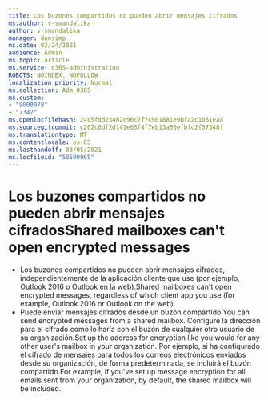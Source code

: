 ```yaml
---
title: Los buzones compartidos no pueden abrir mensajes cifrados
ms.author: v-smandalika
author: v-smandalika
manager: dansimp
ms.date: 02/24/2021
audience: Admin
ms.topic: article
ms.service: o365-administration
ROBOTS: NOINDEX, NOFOLLOW
localization_priority: Normal
ms.collection: Adm_O365
ms.custom:
- "9000078"
- "7342"
ms.openlocfilehash: 24c5fdd23482c96c7f7c901881e9bfa2c1b61ea8
ms.sourcegitcommit: c202c0df2d141e63f4f7eb13a56efbfc2f57348f
ms.translationtype: MT
ms.contentlocale: es-ES
ms.lasthandoff: 03/05/2021
ms.locfileid: "50509965"
---
```

# <a name="shared-mailboxes-cant-open-encrypted-messages"></a><span data-ttu-id="69eef-102">Los buzones compartidos no pueden abrir mensajes cifrados</span><span class="sxs-lookup"><span data-stu-id="69eef-102">Shared mailboxes can't open encrypted messages</span></span>

- <span data-ttu-id="69eef-103">Los buzones compartidos no pueden abrir mensajes cifrados, independientemente de la aplicación cliente que use (por ejemplo, Outlook 2016 o Outlook en la web).</span><span class="sxs-lookup"><span data-stu-id="69eef-103">Shared mailboxes can't open encrypted messages, regardless of which client app you use (for example, Outlook 2016 or Outlook on the web).</span></span>
- <span data-ttu-id="69eef-104">Puede enviar mensajes cifrados desde un buzón compartido.</span><span class="sxs-lookup"><span data-stu-id="69eef-104">You can send encrypted messages from a shared mailbox.</span></span> <span data-ttu-id="69eef-105">Configure la dirección para el cifrado como lo haría con el buzón de cualquier otro usuario de su organización.</span><span class="sxs-lookup"><span data-stu-id="69eef-105">Set up the address for encryption like you would for any other user's mailbox in your organization.</span></span> <span data-ttu-id="69eef-106">Por ejemplo, si ha configurado el cifrado de mensajes para todos los correos electrónicos enviados desde su organización, de forma predeterminada, se incluirá el buzón compartido.</span><span class="sxs-lookup"><span data-stu-id="69eef-106">For example, if you've set up message encryption for all emails sent from your organization, by default, the shared mailbox will be included.</span></span>
